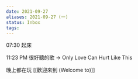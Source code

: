 ```yaml
---
date: 2021-09-27
aliases: 2021-09-27 (一)
status: Inbox
tags:
---
```


07:30 起床

11:23 PM 很好聽的歌 → Only Love Can Hurt Like This

晚上都在玩 [[歡迎來到 (Welcome to)]]
